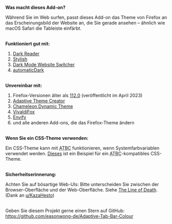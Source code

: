 <b>Was macht dieses Add-on?</b>

Während Sie im Web surfen, passt dieses Add-on das Theme von Firefox an das Erscheinungsbild der Website an, die Sie gerade ansehen – ähnlich wie macOS Safari die Tableiste einfärbt.

<br><b>Funktioniert gut mit:</b>

<ol>
	<li><a href="https://addons.mozilla.org/firefox/addon/darkreader/">Dark Reader</a></li>
	<li><a href="https://addons.mozilla.org/firefox/addon/stylish/">Stylish</a></li>
	<li><a href="https://addons.mozilla.org/firefox/addon/dark-mode-website-switcher/">Dark Mode Website Switcher</a></li>
	<li><a href="https://addons.mozilla.org/firefox/addon/automatic-dark/">automaticDark</a></li>
</ol>

<br><b>Unvereinbar mit:</b>

<ol>
	<li>Firefox-Versionen älter als <a href="https://www.mozilla.org/firefox/112.0/releasenotes/">112.0</a> (veröffentlicht im April 2023)</li> 
	<li><a href="https://addons.mozilla.org/firefox/addon/adaptive-theme-creator/">Adaptive Theme Creator</a></li>
	<li><a href="https://addons.mozilla.org/firefox/addon/chameleon-dynamic-theme-fixed/">Chameleon Dynamic Theme</a></li>
	<li><a href="https://addons.mozilla.org/firefox/addon/vivaldifox/">VivaldiFox</a></li>
	<li><a href="https://addons.mozilla.org/firefox/addon/envify/">Envify</a></li>
	<li>und alle anderen Add-ons, die das Firefox-Theme ändern</li>
</ol>

<br><b>Wenn Sie ein CSS-Theme verwenden:</b>

Ein CSS-Theme kann mit <abbr title="Anpassende Tableistenfarbe">ATBC</abbr> funktionieren, wenn Systemfarbvariablen verwendet werden. <a href="https://github.com/easonwong-de/WhiteSurFirefoxThemeMacOS">Dieses</a> ist ein Beispiel für ein <abbr title="Anpassende Tableistenfarbe">ATBC</abbr>-kompatibles CSS-Theme.

<br><b>Sicherheitserinnerung:</b>

Achten Sie auf bösartige Web-UIs: Bitte unterscheiden Sie zwischen der Browser-Oberfläche und der Web-Oberfläche. Siehe <a href="https://textslashplain.com/2017/01/14/the-line-of-death/">The Line of Death</a>. (Dank an <a href="https://www.reddit.com/user/KazaHesto/">u/KazaHesto</a>)

<br>Geben Sie diesem Projekt gerne einen Stern auf GitHub: <a href="https://github.com/easonwong-de/Adaptive-Tab-Bar-Colour">https://github.com/easonwong-de/Adaptive-Tab-Bar-Colour</a>
